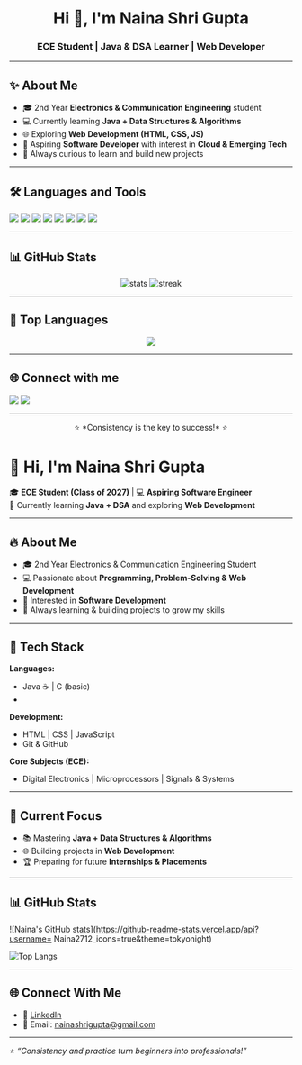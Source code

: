 <h1 align="center">Hi 👋, I'm Naina Shri Gupta</h1>
<h3 align="center">ECE Student | Java & DSA Learner | Web Developer</h3>

---

## ✨ About Me  
- 🎓 2nd Year **Electronics & Communication Engineering** student  
- 💻 Currently learning **Java + Data Structures & Algorithms**  
- 🌐 Exploring **Web Development (HTML, CSS, JS)**  
- 🚀 Aspiring **Software Developer** with interest in **Cloud & Emerging Tech**  
- 🌟 Always curious to learn and build new projects  

---

## 🛠️ Languages and Tools
<p align="left"> 
  <img src="https://img.shields.io/badge/Java-ED8B00?style=for-the-badge&logo=openjdk&logoColor=white"/>  
  <img src="https://img.shields.io/badge/C++-00599C?style=for-the-badge&logo=cplusplus&logoColor=white"/>  
  <img src="https://img.shields.io/badge/Python-3776AB?style=for-the-badge&logo=python&logoColor=white"/>  
  <img src="https://img.shields.io/badge/HTML5-E34F26?style=for-the-badge&logo=html5&logoColor=white"/>  
  <img src="https://img.shields.io/badge/CSS3-1572B6?style=for-the-badge&logo=css3&logoColor=white"/>  
  <img src="https://img.shields.io/badge/JavaScript-F7DF1E?style=for-the-badge&logo=javascript&logoColor=black"/>  
  <img src="https://img.shields.io/badge/Git-F05032?style=for-the-badge&logo=git&logoColor=white"/>  
  <img src="https://img.shields.io/badge/GitHub-181717?style=for-the-badge&logo=github&logoColor=white"/>  
</p>

---

## 📊 GitHub Stats
<p align="center">
  <img src="https://github-readme-stats.vercel.app/api?username=Naina2712&show_icons=true&theme=radical" alt="stats"/>
  <img src="https://github-readme-streak-stats.herokuapp.com/?user=Naina2712&theme=radical" alt="streak"/>
</p>

---

## 🌟 Top Languages
<p align="center">
  <img src="https://github-readme-stats.vercel.app/api/top-langs/?username=Naina2712&layout=compact&theme=radical"/>
</p>

---

## 🌐 Connect with me  
<p align="left">
<a href="https://linkedin.com/in/YOUR-LINKEDIN" target="blank"><img src="https://img.shields.io/badge/LinkedIn-0077B5?style=for-the-badge&logo=linkedin&logoColor=white" /></a>
<a href="mailto:your.nainashrigupta@gmail.com"><img src="https://img.shields.io/badge/Email-D14836?style=for-the-badge&logo=gmail&logoColor=white" /></a>
</p>

---

<p align="center">⭐️ *Consistency is the key to success!* ⭐️</p>





# 👋 Hi, I'm Naina Shri Gupta  

🎓 **ECE Student (Class of 2027)** | 💻 **Aspiring Software Engineer**  
🌱 Currently learning **Java + DSA** and exploring **Web Development**  

---

## 🔥 About Me  
- 🎓 2nd Year Electronics & Communication Engineering Student  
- 💻 Passionate about **Programming, Problem-Solving & Web Development**  
- 🚀 Interested in **Software Development**  
- 🌟 Always learning & building projects to grow my skills  

---

## 🚀 Tech Stack  
**Languages:**  
- Java ☕ | C (basic)
- 
**Development:**  
- HTML | CSS | JavaScript  
- Git & GitHub  

**Core Subjects (ECE):**  
- Digital Electronics | Microprocessors | Signals & Systems  

---

## 📌 Current Focus  
- 📚 Mastering **Java + Data Structures & Algorithms**  
- 🌐 Building projects in **Web Development**  
- 🏆 Preparing for future **Internships & Placements**  

---

## 📊 GitHub Stats  
![Naina's GitHub stats](https://github-readme-stats.vercel.app/api?username= Naina2712_icons=true&theme=tokyonight)  

![Top Langs](https://github-readme-stats.vercel.app/api/top-langs/?username=Naina2712&layout=compact&theme=tokyonight)  

---

## 🌐 Connect With Me  
- 💼 [LinkedIn](https://www.linkedin.com)  
- 📧 Email: nainashrigupta@gmail.com

---

⭐️ *“Consistency and practice turn beginners into professionals!”*  
